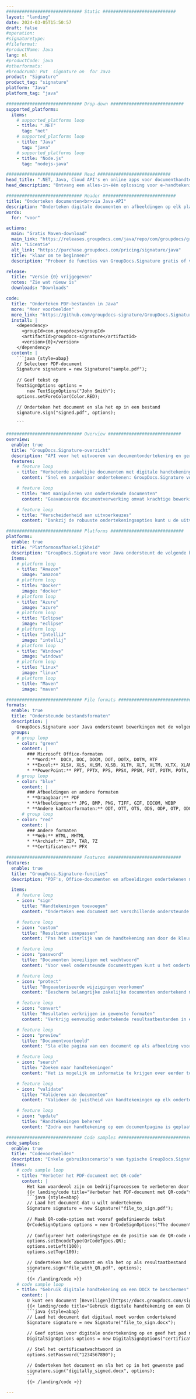 ```yaml
---
############################# Static ############################
layout: "landing"
date: 2024-03-05T15:50:57
draft: false
#operation: 
#signaturetype: 
#fileformat: 
#productName: Java
lang: nl
#productCode: java
#otherformats: 
#breadcrumb: Put  signature on  for Java
product: "Signature"
product_tag: "signature"
platform: "Java"
platform_tag: "java"

############################# Drop-down ############################
supported_platforms:
  items:
    # supported_platforms loop
    - title: ".NET"
      tag: "net"
    # supported_platforms loop
    - title: "Java"
      tag: "java"
    # supported_platforms loop
    - title: "Node.js"
      tag: "nodejs-java"

############################# Head ############################
head_title: ".NET, Java, Cloud API's en online apps voor documenthandtekening"
head_description: "Ontvang een alles-in-één oplossing voor e-handtekening van documenten voor .NET, Java en cloudgebaseerde applicaties. Onderteken veelgebruikte documentformaten online met behulp van een eenvoudige functie voor slepen en neerzetten"

############################# Header ############################
title: "Onderteken documenten<br>via Java-API"
description: "Onderteken digitale documenten en afbeeldingen op elk platform met behulp van onze flexibele API's en app-gebaseerde oplossingen voor programmeurs en eindgebruikers."
words:
  for: "voor"

actions:
  main: "Gratis Maven-download"
  main_link: "https://releases.groupdocs.com/java/repo/com/groupdocs/groupdocs-signature/"
  alt: "Licentie"
  alt_link: "https://purchase.groupdocs.com/pricing/signature/java"
  title: "klaar om te beginnen?"
  description: "Probeer de functies van GroupDocs.Signature gratis of vraag een licentie aan"

release:
  title: "Versie {0} vrijgegeven"
  notes: "Zie wat nieuw is"
  downloads: "Downloads"

code:
  title: "Onderteken PDF-bestanden in Java"
  more: "Meer voorbeelden"
  more_link: "https://github.com/groupdocs-signature/GroupDocs.Signature-for-Java"
  install: |
    <dependency>
      <groupId>com.groupdocs</groupId>
      <artifactId>groupdocs-signature</artifactId>
      <version>{0}</version>
    </dependency>
  content: |
    ```java {style=abap}  
    // Selecteer PDF-document
    Signature signature = new Signature("sample.pdf");
    
    // Geef tekst op
    TextSignOptions options = 
        new TextSignOptions("John Smith");
    options.setForeColor(Color.RED);

    // Onderteken het document en sla het op in een bestand
    signature.sign("signed.pdf", options);
    
    ```

############################# Overview ############################
overview:
  enable: true
  title: "GroupDocs.Signature-overzicht"
  description: "API voor het uitvoeren van documentondertekening en gerelateerde bewerkingen in Java-applicaties"
  features:
    # feature loop
    - title: "Verbeterde zakelijke documenten met digitale handtekeningen in Java"
      content: "Snel en aanpasbaar ondertekenen: GroupDocs.Signature voor Java biedt een breed scala aan opties voor digitale handtekeningen voor PDF's, afbeeldingen en Office-documenten. U kunt tekst, barcodes, QR-codes, digitale certificaten, afbeeldingen of verborgen metadata gebruiken. De documentverwerking is snel en efficiënt."

    # feature loop
    - title: "Het manipuleren van ondertekende documenten"
      content: "Geavanceerde documentverwerking omvat krachtige bewerkingen op ondertekende documenten met behulp van GroupDocs.Signature voor Java. U kunt handtekeningen die aan bedrijfsdocumenten zijn toegevoegd, zoeken en valideren met behulp van verschillende handige criteria. Bovendien hebt u toegang tot gedetailleerde informatie over het document of kunt u voorbeeldafbeeldingen van de pagina's verkrijgen."

    # feature loop
    - title: "Verscheidenheid aan uitvoerkeuzes"
      content: "Dankzij de robuuste ondertekeningsopties kunt u de uitvoer aanpassen voor documenten die zijn ondertekend met GroupDocs.Signature voor Java. U kunt elke handtekening nauwkeurig op elke documentpagina plaatsen en de weergave ervan op verschillende manieren configureren. De Java API ondersteunt het opslaan van ondertekende bedrijfsdocumenten in talloze ondersteunde formaten en biedt opties om deze met wachtwoorden te beveiligen."

############################# Platforms ############################
platforms:
  enable: true
  title: "Platformonafhankelijkheid"
  description: "GroupDocs.Signature voor Java ondersteunt de volgende besturingssystemen, frameworks en pakketbeheerders"
  items:
    # platform loop
    - title: "Amazon"
      image: "amazon"
    # platform loop
    - title: "Docker"
      image: "docker"
    # platform loop
    - title: "Azure"
      image: "azure"
    # platform loop
    - title: "Eclipse"
      image: "eclipse"
    # platform loop
    - title: "IntelliJ"
      image: "intellij"
    # platform loop
    - title: "Windows"
      image: "windows"
    # platform loop
    - title: "Linux"
      image: "linux"
    # platform loop
    - title: "Maven"
      image: "maven"

############################# File formats ############################
formats:
  enable: true
  title: "Ondersteunde bestandsformaten"
  description: |
    GroupDocs.Signature voor Java ondersteunt bewerkingen met de volgende [bestandsindelingen](https://docs.groupdocs.com/signature/java/supported-document-formats/).
  groups:
    # group loop
    - color: "green"
      content: |
        ### Microsoft Office-formaten
        * **Word:**  DOCX, DOC, DOCM, DOT, DOTX, DOTM, RTF
        * **Excel:** XLSX, XLS, XLSM, XLSB, XLTM, XLT, XLTM, XLTX, XLAM, SXC, SpreadsheetML
        * **PowerPoint:** PPT, PPTX, PPS, PPSX, PPSM, POT, POTM, POTX, PPTM
    # group loop
    - color: "blue"
      content: |
        ### Afbeeldingen en andere formaten
        * **Draagbaar:** PDF
        * **Afbeeldingen:** JPG, BMP, PNG, TIFF, GIF, DICOM, WEBP
        * **Andere kantoorformaten:** ODT, OTT, OTS, ODS, ODP, OTP, ODG
      # group loop
    - color: "red"
      content: |
        ### Andere formaten
        * **Web:** HTML, MHTML
        * **Archief:** ZIP, TAR, 7Z
        * **Certificaten:** PFX

############################# Features ############################
features:
  enable: true
  title: "GroupDocs.Signature-functies"
  description: "PDF's, Office-documenten en afbeeldingen ondertekenen met digitale handtekeningen"

  items:
    # feature loop
    - icon: "sign"
      title: "Handtekeningen toevoegen"
      content: "Onderteken een document met verschillende ondersteunde handtekeningtypen door een digitale handtekening precies op elke positie op elke pagina te plaatsen."

    # feature loop
    - icon: "custom"
      title: "Resultaten aanpassen"
      content: "Pas het uiterlijk van de handtekening aan door de kleur, het lettertype, de rand, de rotatie en andere functies aan te passen om het gewenste resultaat te bereiken."

    # feature loop
    - icon: "password"
      title: "Documenten beveiligen met wachtwoord"
      content: "Voor veel ondersteunde documenttypen kunt u het ondertekende document beveiligen met een wachtwoord."

    # feature loop
    - icon: "protect"
      title: "Ongeautoriseerde wijzigingen voorkomen"
      content: "Bescherm belangrijke zakelijke documenten ondertekend met een digitaal certificaat tegen ongeoorloofde wijzigingen."

    # feature loop
    - icon: "convert"
      title: "Resultaten verkrijgen in gewenste formaten"
      content: "Verkrijg eenvoudig ondertekende resultaatbestanden in elk ondersteund formaat. Ook kunt u moeiteloos MS Word-documenten naar PDF converteren."

    # feature loop
    - icon: "preview"
      title: "Documentvoorbeeld"
      content: "Sla elke pagina van een document op als afbeelding voor toekomstige verwerking."

    # feature loop
    - icon: "search"
      title: "Zoeken naar handtekeningen"
      content: "Het is mogelijk om informatie te krijgen over eerder toegevoegde handtekeningen in specifieke documenten."

    # feature loop
    - icon: "validate"
      title: "Valideren van documenten"
      content: "Valideer de juistheid van handtekeningen op elk ondertekend document."

    # feature loop
    - icon: "update"
      title: "Handtekeningen beheren"
      content: "Zodra een handtekening op een documentpagina is geplaatst, kan deze indien nodig worden verwijderd, verplaatst of bijgewerkt."

############################# Code samples ############################
code_samples:
  enable: true
  title: "Codevoorbeelden"
  description: "Enkele gebruiksscenario's van typische GroupDocs.Signature voor Java-bewerkingen"
  items:
    # code sample loop
    - title: "Verbeter het PDF-document met QR-code"
      content: |
        Het kan waardevol zijn om bedrijfsprocessen te verbeteren door [QR-codes](https://docs.groupdocs.com/signature/java/esign-document-with-qr-code-signature/) toe te voegen aan specifieke pagina's van PDF-documenten. Er is een voorbeeld van hoe u een QR-code kunt toevoegen met GroupDocs.Signature voor Java.
        {{< landing/code title="Verbeter het PDF-document met QR-code">}}
        ```java {style=abap}
        // Laad het document dat u wilt ondertekenen
        Signature signature = new Signature("file_to_sign.pdf");
        
        // Maak QR-code-opties met vooraf gedefinieerde tekst
        QrCodeSignOptions options = new QrCodeSignOptions("The document is approved by John Smith");
        
        // Configureer het coderingstype en de positie van de QR-code op de pagina
        options.setEncodeType(QrCodeTypes.QR);
        options.setLeft(100);
        options.setTop(100);

        // Onderteken het document en sla het op als resultaatbestand
        signature.sign("file_with_QR.pdf", options);
        ```
        {{< /landing/code >}}
    # code sample loop
    - title: "Gebruik digitale handtekening om een ​​DOCX te beschermen"
      content: |
        U kunt een document [Beveiligen](https://docs.groupdocs.com/signature/java/esign-document-with-digital-signature/) met behulp van persoonlijke of zakelijke handtekeningen die zijn opgeslagen als digitale certificaten. Met een certificaat beveiligde documenten kunnen niet worden gewijzigd zonder de handtekening ongeldig te maken.
        {{< landing/code title="Gebruik digitale handtekening om een ​​DOCX te beschermen">}}
        ```java {style=abap}   
        // Laad het document dat digitaal moet worden ondertekend
        Signature signature = new Signature("file_to_sign.docx");
        
        // Geef opties voor digitale ondertekening op en geef het pad naar het certificaatbestand op
        DigitalSignOptions options = new DigitalSignOptions("certificate.pfx");

        // Stel het certificaatwachtwoord in
        options.setPassword("1234567890");

        // Onderteken het document en sla het op in het gewenste pad
        signature.sign("digitally_signed.docx", options);
        ```
        {{< /landing/code >}}

---
```

